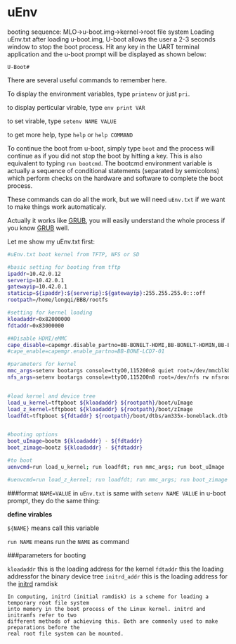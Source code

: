 # uEnv
booting sequence:
MLO->u-boot.img->kernel->root file system
Loading uEnv.txt after loading u-boot.img,
U-boot allows the user a 2-3 seconds window to stop the boot process.
Hit any key in the UART terminal application and the u-boot prompt will
be displayed as shown below:

`U-Boot#   `

There are several useful commands to remember here.

To display the environment variables, type `printenv` or just `pri`.

to display perticular virable, type `env print VAR`

to set virable, type `setenv NAME VALUE`

to get more help, type `help` or `help COMMAND`

To continue the boot from u-boot, simply type `boot` and the process will continue as if you did not stop the boot by hitting a key.  This is also equivalent to typing `run bootcmd`.  The bootcmd environment variable is actually a sequence of conditional statements (separated by semicolons) which perform checks on the hardware and software to complete the boot process.

These commands can do all the work, but we will need `uEnv.txt` if we want to make things work
automaticaly.

Actually it works like [GRUB], you will easily understand the whole process if you know [GRUB] well.

Let me show my uEnv.txt first:

```bash
#uEnv.txt boot kernel from TFTP, NFS or SD

#basic setting for booting from tftp
ipaddr=10.42.0.12
serverip=10.42.0.1
gatewayip=10.42.0.1
staticip=${ipaddr}:${serverip}:${gatewayip}:255.255.255.0:::off
rootpath=/home/longqi/BBB/rootfs

#setting for kernel loading
kloadaddr=0x82000000
fdtaddr=0x83000000

##Disable HDMI/eMMC
cape_disable=capemgr.disable_partno=BB-BONELT-HDMI,BB-BONELT-HDMIN,BB-BONE-EMMC-2G
#cape_enable=capemgr.enable_partno=BB-BONE-LCD7-01

#parameters for kernel
mmc_args=setenv bootargs console=ttyO0,115200n8 quiet root=/dev/mmcblk0p2 ro rootfstype=ext4 rootwait ${cape_disable} ${cape_enable}
nfs_args=setenv bootargs console=ttyO0,115200n8 root=/dev/nfs rw nfsroot=${serverip}:${rootpath} ip=${staticip} ${cape_disable} ${cape_enable}


#load kernel and device tree
load_u_kernel=tftpboot ${kloadaddr} ${rootpath}/boot/uImage
load_z_kernel=tftpboot ${kloadaddr} ${rootpath}/boot/zImage
loadfdt=tftpboot ${fdtaddr} ${rootpath}/boot/dtbs/am335x-boneblack.dtb


#booting options
boot_uImage=bootm ${kloadaddr} - ${fdtaddr}
boot_zimage=bootz ${kloadaddr} - ${fdtaddr}

#to boot
uenvcmd=run load_u_kernel; run loadfdt; run mmc_args; run boot_uImage

#uenvcmd=run load_z_kernel; run loadfdt; run mmc_args; run boot_zimage

```
###format
`NAME=VALUE` in `uEnv.txt` is same with `setenv NAME VALUE` in u-boot prompt, they do the same thing:

**define virables**

`${NAME}` means call this variable

`run NAME` means run the `NAME` as command

###parameters for booting

`kloadaddr` this is the loading address for the kernel
`fdtaddr` this the loading addressfor the binary device tree
`initrd_addr` this is the loading address for the [initrd] ramdisk
```
In computing, initrd (initial ramdisk) is a scheme for loading a temporary root file system
into memory in the boot process of the Linux kernel. initrd and initramfs refer to two
different methods of achieving this. Both are commonly used to make preparations before the
real root file system can be mounted.
```
















[GRUB]:http://www.gnu.org/software/grub/
[initrd]:https://en.wikipedia.org/wiki/Initrd
